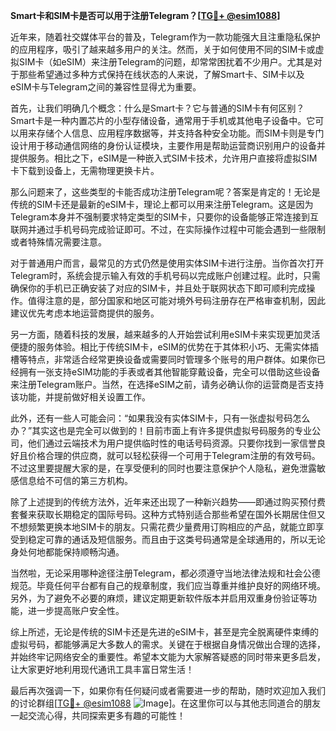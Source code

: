 **Smart卡和SIM卡是否可以用于注册Telegram？[[TG💪+ @esim1088](https://t.me/s/esim1088)]**

近年来，随着社交媒体平台的普及，Telegram作为一款功能强大且注重隐私保护的应用程序，吸引了越来越多用户的关注。然而，关于如何使用不同的SIM卡或虚拟SIM卡（如eSIM）来注册Telegram的问题，却常常困扰着不少用户。尤其是对于那些希望通过多种方式保持在线状态的人来说，了解Smart卡、SIM卡以及eSIM卡与Telegram之间的兼容性显得尤为重要。

首先，让我们明确几个概念：什么是Smart卡？它与普通的SIM卡有何区别？Smart卡是一种内置芯片的小型存储设备，通常用于手机或其他电子设备中。它可以用来存储个人信息、应用程序数据等，并支持各种安全功能。而SIM卡则是专门设计用于移动通信网络的身份认证模块，主要作用是帮助运营商识别用户的设备并提供服务。相比之下，eSIM是一种嵌入式SIM卡技术，允许用户直接将虚拟SIM卡下载到设备上，无需物理更换卡片。

那么问题来了，这些类型的卡能否成功注册Telegram呢？答案是肯定的！无论是传统的SIM卡还是最新的eSIM卡，理论上都可以用来注册Telegram。这是因为Telegram本身并不强制要求特定类型的SIM卡，只要你的设备能够正常连接到互联网并通过手机号码完成验证即可。不过，在实际操作过程中可能会遇到一些限制或者特殊情况需要注意。

对于普通用户而言，最常见的方式仍然是使用实体SIM卡进行注册。当你首次打开Telegram时，系统会提示输入有效的手机号码以完成账户创建过程。此时，只需确保你的手机已正确安装了对应的SIM卡，并且处于联网状态下即可顺利完成操作。值得注意的是，部分国家和地区可能对境外号码注册存在严格审查机制，因此建议优先考虑本地运营商提供的服务。

另一方面，随着科技的发展，越来越多的人开始尝试利用eSIM卡来实现更加灵活便捷的服务体验。相比于传统SIM卡，eSIM的优势在于其体积小巧、无需实体插槽等特点，非常适合经常更换设备或需要同时管理多个账号的用户群体。如果你已经拥有一张支持eSIM功能的手表或者其他智能穿戴设备，完全可以借助这些设备来注册Telegram账户。当然，在选择eSIM之前，请务必确认你的运营商是否支持该功能，并提前做好相关设置工作。

此外，还有一些人可能会问：“如果我没有实体SIM卡，只有一张虚拟号码怎么办？”其实这也是完全可以做到的！目前市面上有许多提供虚拟号码服务的专业公司，他们通过云端技术为用户提供临时性的电话号码资源。只要你找到一家信誉良好且价格合理的供应商，就可以轻松获得一个可用于Telegram注册的有效号码。不过这里要提醒大家的是，在享受便利的同时也要注意保护个人隐私，避免泄露敏感信息给不可信的第三方机构。

除了上述提到的传统方法外，近年来还出现了一种新兴趋势——即通过购买预付费套餐来获取长期稳定的国际号码。这种方式特别适合那些希望在国外长期居住但又不想频繁更换本地SIM卡的朋友。只需花费少量费用订购相应的产品，就能立即享受到稳定可靠的通话及短信服务。而且由于这类号码通常是全球通用的，所以无论身处何地都能保持顺畅沟通。

当然啦，无论采用哪种途径注册Telegram，都必须遵守当地法律法规和社会公德规范。毕竟任何平台都有自己的规章制度，我们应当尊重并维护良好的网络环境。另外，为了避免不必要的麻烦，建议定期更新软件版本并启用双重身份验证等功能，进一步提高账户安全性。

综上所述，无论是传统的SIM卡还是先进的eSIM卡，甚至是完全脱离硬件束缚的虚拟号码，都能够满足大多数人的需求。关键在于根据自身情况做出合理的选择，并始终牢记网络安全的重要性。希望本文能为大家解答疑惑的同时带来更多启发，让大家更好地利用现代通讯工具丰富日常生活！

最后再次强调一下，如果你有任何疑问或者需要进一步的帮助，随时欢迎加入我们的讨论群组[[TG💪+ @esim1088](https://t.me/s/esim1088) ![Image](https://i.postimg.cc/4NQfJmqS/Snipaste-2025-05-13-00-14-12.png)]。在这里你可以与其他志同道合的朋友一起交流心得，共同探索更多有趣的可能性！